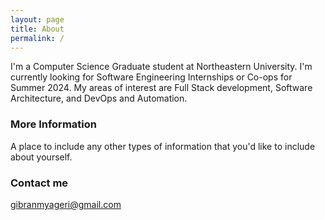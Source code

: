 ```yaml
---
layout: page
title: About
permalink: /
---
```


I'm a Computer Science Graduate student at Northeastern University. I'm currently looking for Software Engineering Internships or Co-ops for Summer 2024. My areas of interest are Full Stack development, Software Architecture, and DevOps and Automation.

### More Information

A place to include any other types of information that you'd like to include about yourself.

### Contact me

[gibranmyageri@gmail.com](mailto:gibranmyageri@gmail.com)
